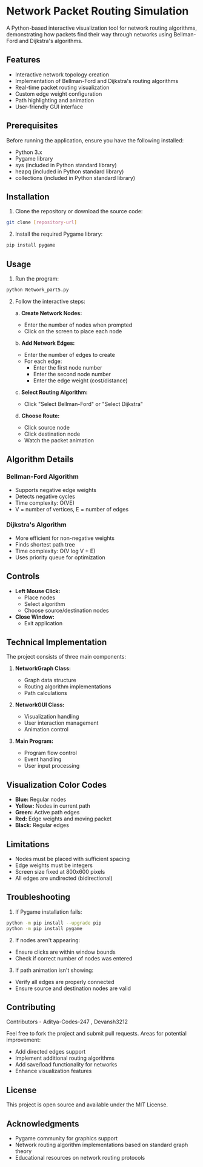 # Network Packet Routing Simulation

A Python-based interactive visualization tool for network routing algorithms, demonstrating how packets find their way through networks using Bellman-Ford and Dijkstra's algorithms.

## Features

- Interactive network topology creation
- Implementation of Bellman-Ford and Dijkstra's routing algorithms
- Real-time packet routing visualization
- Custom edge weight configuration
- Path highlighting and animation
- User-friendly GUI interface

## Prerequisites

Before running the application, ensure you have the following installed:
- Python 3.x
- Pygame library
- sys (included in Python standard library)
- heapq (included in Python standard library)
- collections (included in Python standard library)

## Installation

1. Clone the repository or download the source code:
```bash
git clone [repository-url]
```

2. Install the required Pygame library:
```bash
pip install pygame
```

## Usage

1. Run the program:
```bash
python Network_part5.py
```

2. Follow the interactive steps:

   a. **Create Network Nodes:**
   - Enter the number of nodes when prompted
   - Click on the screen to place each node
   
   b. **Add Network Edges:**
   - Enter the number of edges to create
   - For each edge:
     - Enter the first node number
     - Enter the second node number
     - Enter the edge weight (cost/distance)
   
   c. **Select Routing Algorithm:**
   - Click "Select Bellman-Ford" or "Select Dijkstra"
   
   d. **Choose Route:**
   - Click source node
   - Click destination node
   - Watch the packet animation

## Algorithm Details

### Bellman-Ford Algorithm
- Supports negative edge weights
- Detects negative cycles
- Time complexity: O(VE)
- V = number of vertices, E = number of edges

### Dijkstra's Algorithm
- More efficient for non-negative weights
- Finds shortest path tree
- Time complexity: O(V log V + E)
- Uses priority queue for optimization

## Controls

- **Left Mouse Click:**
  - Place nodes
  - Select algorithm
  - Choose source/destination nodes
- **Close Window:**
  - Exit application

## Technical Implementation

The project consists of three main components:

1. **NetworkGraph Class:**
   - Graph data structure
   - Routing algorithm implementations
   - Path calculations

2. **NetworkGUI Class:**
   - Visualization handling
   - User interaction management
   - Animation control

3. **Main Program:**
   - Program flow control
   - Event handling
   - User input processing

## Visualization Color Codes

- **Blue:** Regular nodes
- **Yellow:** Nodes in current path
- **Green:** Active path edges
- **Red:** Edge weights and moving packet
- **Black:** Regular edges

## Limitations

- Nodes must be placed with sufficient spacing
- Edge weights must be integers
- Screen size fixed at 800x600 pixels
- All edges are undirected (bidirectional)

## Troubleshooting

1. If Pygame installation fails:
```bash
python -m pip install --upgrade pip
python -m pip install pygame
```

2. If nodes aren't appearing:
- Ensure clicks are within window bounds
- Check if correct number of nodes was entered

3. If path animation isn't showing:
- Verify all edges are properly connected
- Ensure source and destination nodes are valid

## Contributing
Contributors - Aditya-Codes-247 , Devansh3212

Feel free to fork the project and submit pull requests. Areas for potential improvement:
- Add directed edges support
- Implement additional routing algorithms
- Add save/load functionality for networks
- Enhance visualization features

## License

This project is open source and available under the MIT License.

## Acknowledgments

- Pygame community for graphics support
- Network routing algorithm implementations based on standard graph theory
- Educational resources on network routing protocols

